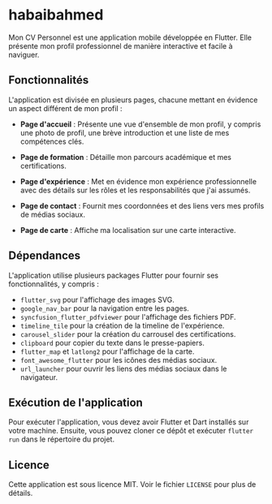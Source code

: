# habaibahmed

Mon CV Personnel est une application mobile développée en Flutter. Elle présente mon profil professionnel de manière interactive et facile à naviguer.

## Fonctionnalités

L'application est divisée en plusieurs pages, chacune mettant en évidence un aspect différent de mon profil :

- **Page d'accueil** : Présente une vue d'ensemble de mon profil, y compris une photo de profil, une brève introduction et une liste de mes compétences clés.

- **Page de formation** : Détaille mon parcours académique et mes certifications.

- **Page d'expérience** : Met en évidence mon expérience professionnelle avec des détails sur les rôles et les responsabilités que j'ai assumés.

- **Page de contact** : Fournit mes coordonnées et des liens vers mes profils de médias sociaux.

- **Page de carte** : Affiche ma localisation sur une carte interactive.

## Dépendances

L'application utilise plusieurs packages Flutter pour fournir ses fonctionnalités, y compris :

- `flutter_svg` pour l'affichage des images SVG.
- `google_nav_bar` pour la navigation entre les pages.
- `syncfusion_flutter_pdfviewer` pour l'affichage des fichiers PDF.
- `timeline_tile` pour la création de la timeline de l'expérience.
- `carousel_slider` pour la création du carrousel des certifications.
- `clipboard` pour copier du texte dans le presse-papiers.
- `flutter_map` et `latlong2` pour l'affichage de la carte.
- `font_awesome_flutter` pour les icônes des médias sociaux.
- `url_launcher` pour ouvrir les liens des médias sociaux dans le navigateur.

## Exécution de l'application

Pour exécuter l'application, vous devez avoir Flutter et Dart installés sur votre machine. Ensuite, vous pouvez cloner ce dépôt et exécuter `flutter run` dans le répertoire du projet.

## Licence

Cette application est sous licence MIT. Voir le fichier `LICENSE` pour plus de détails.

